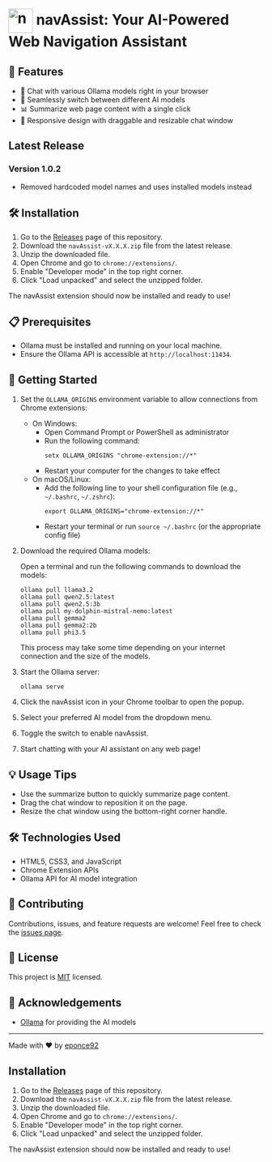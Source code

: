 # <img src="icon.png" alt="navAssist Icon" width="48" height="48" style="vertical-align: middle;"> navAssist: Your AI-Powered Web Navigation Assistant

## 🌟 Features

- 💬 Chat with various Ollama models right in your browser
- 🔄 Seamlessly switch between different AI models
- 📊 Summarize web page content with a single click
- 📱 Responsive design with draggable and resizable chat window

## Latest Release

### Version 1.0.2

- Removed hardcoded model names and uses installed models instead

## 🛠️ Installation

1. Go to the [Releases](https://github.com/yourusername/navAssist/releases) page of this repository.
2. Download the `navAssist-vX.X.X.zip` file from the latest release.
3. Unzip the downloaded file.
4. Open Chrome and go to `chrome://extensions/`.
5. Enable "Developer mode" in the top right corner.
6. Click "Load unpacked" and select the unzipped folder.

The navAssist extension should now be installed and ready to use!

## 📋 Prerequisites

- Ollama must be installed and running on your local machine.
- Ensure the Ollama API is accessible at `http://localhost:11434`.

## 🚀 Getting Started

1. Set the `OLLAMA_ORIGINS` environment variable to allow connections from Chrome extensions:

   - On Windows:
     - Open Command Prompt or PowerShell as administrator
     - Run the following command:
       ```
       setx OLLAMA_ORIGINS "chrome-extension://*"
       ```
     - Restart your computer for the changes to take effect
   - On macOS/Linux:
     - Add the following line to your shell configuration file (e.g., `~/.bashrc`, `~/.zshrc`):
       ```
       export OLLAMA_ORIGINS="chrome-extension://*"
       ```
     - Restart your terminal or run `source ~/.bashrc` (or the appropriate config file)

2. Download the required Ollama models:

   Open a terminal and run the following commands to download the models:

   ```
   ollama pull llama3.2
   ollama pull qwen2.5:latest
   ollama pull qwen2.5:3b
   ollama pull my-dolphin-mistral-nemo:latest
   ollama pull gemma2
   ollama pull gemma2:2b
   ollama pull phi3.5
   ```

   This process may take some time depending on your internet connection and the size of the models.

3. Start the Ollama server:

   ```
   ollama serve
   ```

4. Click the navAssist icon in your Chrome toolbar to open the popup.
5. Select your preferred AI model from the dropdown menu.
6. Toggle the switch to enable navAssist.
7. Start chatting with your AI assistant on any web page!

## 💡 Usage Tips

- Use the summarize button to quickly summarize page content.
- Drag the chat window to reposition it on the page.
- Resize the chat window using the bottom-right corner handle.

## 🛠️ Technologies Used

- HTML5, CSS3, and JavaScript
- Chrome Extension APIs
- Ollama API for AI model integration

## 🤝 Contributing

Contributions, issues, and feature requests are welcome! Feel free to check the [issues page](https://github.com/eponce92/navAssist/issues).

## 📜 License

This project is [MIT](https://choosealicense.com/licenses/mit/) licensed.

## 🙏 Acknowledgements

- [Ollama](https://ollama.ai/) for providing the AI models

---

Made with ❤️ by [eponce92](https://github.com/eponce92)

## Installation

1. Go to the [Releases](https://github.com/yourusername/navAssist/releases) page of this repository.
2. Download the `navAssist-vX.X.X.zip` file from the latest release.
3. Unzip the downloaded file.
4. Open Chrome and go to `chrome://extensions/`.
5. Enable "Developer mode" in the top right corner.
6. Click "Load unpacked" and select the unzipped folder.

The navAssist extension should now be installed and ready to use!
